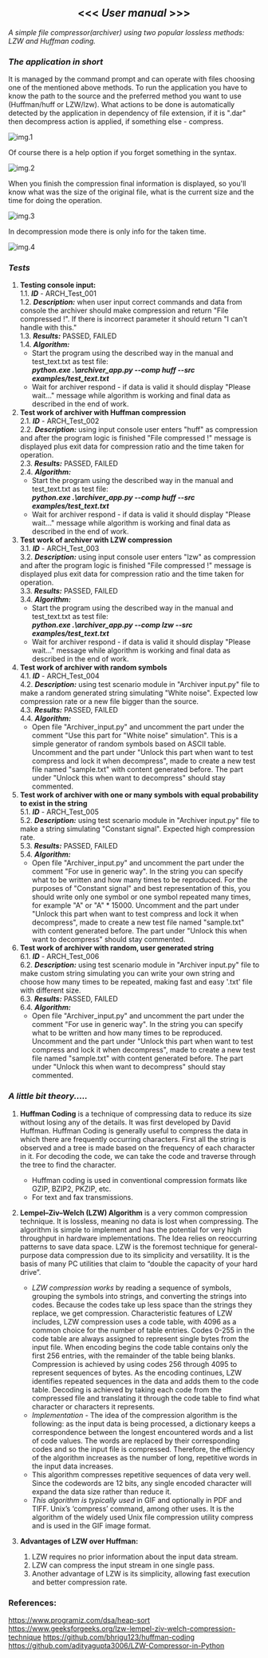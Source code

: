 ## <center> <<< *User manual* >>> </center>


*A simple file compressor(archiver) using two popular lossless methods: LZW and Huffman coding.* 

### *The application in short*

It is managed by the command prompt and can operate with files choosing one of the 
mentioned above methods. 
To run the application you have to know the path to the source and the preferred method you want 
to use (Huffman/huff or LZW/lzw). What actions to be done is automatically detected by the application
in dependency of file extension, if it is ".dar" then decompress action is applied, if something 
else - compress.

![img.1](img_1.jpg)

Of course there is a help option if you forget something in the syntax.

![img.2](img_2.jpg)

When you finish the compression final information is displayed, so you'll know what was the size 
of the original file, what is the current size and the time for doing the operation. 

![img.3](img_3.jpg)

In decompression mode there is only info for the taken time.

![img.4](img_4.jpg)

### *Tests*

1. **Testing console input:**\
   1.1. ***ID*** -  ARCH_Test_001\
   1.2. ***Description:*** when user input correct commands and data from console the archiver should make 
   compression and return "File compressed !". If there is incorrect parameter it should return
   "I can't handle with this."\
   1.3. ***Results:*** PASSED, FAILED\
   1.4. ***Algorithm:***
      - Start the program using the described way in the manual and test_text.txt as test file: \
   ***python.exe .\archiver_app.py --comp huff --src examples/test_text.txt***
      - Wait for archiver respond - if data is valid it should display "Please wait..." message while
      algorithm is working and final data as described in the end of work.
2. **Test work of archiver with Huffman compression**\
   2.1. ***ID*** -  ARCH_Test_002\
   2.2. ***Description:*** using input console user enters "huff" as compression and after the 
   program logic is finished "File compressed !" message is displayed plus exit data for compression 
   ratio and the time taken for operation.\
   2.3. ***Results:*** PASSED, FAILED\
   2.4. ***Algorithm:***
      - Start the program using the described way in the manual and test_text.txt as test file: \
   ***python.exe .\archiver_app.py --comp huff --src examples/test_text.txt***
      - Wait for archiver respond - if data is valid it should display "Please wait..." message while
      algorithm is working and final data as described in the end of work.
3. **Test work of archiver with LZW compression**\
   3.1. ***ID*** -  ARCH_Test_003\
   3.2. ***Description:*** using input console user enters "lzw" as compression and after the 
   program logic is finished "File compressed !" message is displayed plus exit data for compression 
   ratio and the time taken for operation.\
   3.3. ***Results:*** PASSED, FAILED\
   3.4. ***Algorithm:***
      - Start the program using the described way in the manual and test_text.txt as test file: \
   ***python.exe .\archiver_app.py --comp lzw --src examples/test_text.txt***
      - Wait for archiver respond - if data is valid it should display "Please wait..." message while
      algorithm is working and final data as described in the end of work.
4. **Test work of archiver with random symbols**\
   4.1. ***ID*** -  ARCH_Test_004\
   4.2. ***Description:*** using test scenario module in "Archiver input.py" file to make a random
       generated string simulating "White noise". Expected low compression rate or a new file bigger 
       than the source.\
   4.3. ***Results:*** PASSED, FAILED\
   4.4. ***Algorithm:***
      - Open file "Archiver_input.py" and uncomment the part under the comment "Use this part for 
   "White noise" simulation". This is a simple generator of random symbols based on ASCII table.
   Uncomment and the part under "Unlock this part when want to test compress and lock it when 
   decompress", made to create a new test file named "sample.txt" with content generated before.
   The part under "Unlock this when want to decompress" should stay commented.
5. **Test work of archiver with one or many symbols with equal probability to exist in the string**\
   5.1. ***ID*** -  ARCH_Test_005\
   5.2. ***Description:*** using test scenario module in "Archiver input.py" file to make a string 
   simulating "Constant signal". Expected high compression rate.\
   5.3. ***Results:*** PASSED, FAILED\
   5.4. ***Algorithm:***
      - Open file "Archiver_input.py" and uncomment the part under the comment "For use in generic 
   way". In the string you can specify what to be written and how many times to be reproduced. 
   For the purposes of "Constant signal" and best representation of this, you should write only one 
   symbol or one symbol repeated many times, for example "A" or "A" * 15000.
   Uncomment and the part under "Unlock this part when want to test compress and lock it when 
   decompress", made to create a new test file named "sample.txt" with content generated before.
   The part under "Unlock this when want to decompress" should stay commented.
6. **Test work of archiver with random, user generated string**\
   6.1. ***ID*** -  ARCH_Test_006\
   6.2. ***Description:*** using test scenario module in "Archiver input.py" file to make custom 
   string simulating you can write your own string and choose how many times to be repeated, making 
   fast and easy '.txt' file with different size. \
   6.3. ***Results:*** PASSED, FAILED\
   6.4. ***Algorithm:***
      - Open file "Archiver_input.py" and uncomment the part under the comment "For use in generic 
   way". In the string you can specify what to be written and how many times to be reproduced.
   Uncomment and the part under "Unlock this part when want to test compress and lock it when 
   decompress", made to create a new test file named "sample.txt" with content generated before.
   The part under "Unlock this when want to decompress" should stay commented.



### *A little bit theory.....*

1. **Huffman Coding** is a technique of compressing data to reduce its size without losing any of the
details. It was first developed by David Huffman. Huffman Coding is generally useful to compress the
data in which there are frequently occurring characters. First all the string is observed and a tree
is made based on the frequency of each character in it. For decoding the code, we can take the code 
and traverse through the tree to find the character. 
   * Huffman coding is used in conventional compression formats like GZIP, BZIP2, PKZIP, etc. 
   * For text and fax transmissions.

2. **Lempel–Ziv–Welch (LZW) Algorithm**  is a very common compression technique. 
It is lossless, meaning no data is lost when compressing. The algorithm is simple to implement and 
has the potential for very high throughput in hardware implementations. The Idea relies on 
reoccurring patterns to save data space. LZW is the foremost technique for general-purpose data 
compression due to its simplicity and versatility. It is the basis of many PC utilities that claim 
to “double the capacity of your hard drive”. 
   * *LZW compression works* by reading a sequence of symbols,
grouping the symbols into strings, and converting the strings into codes. Because the codes take up
less space than the strings they replace, we get compression. Characteristic features of LZW 
includes, LZW compression uses a code table, with 4096 as a common choice for the number of table 
entries. Codes 0-255 in the code table are always assigned to represent single bytes from the input 
file. When encoding begins the code table contains only the first 256 entries, with the remainder of
the table being blanks. Compression is achieved by using codes 256 through 4095 to represent 
sequences of bytes. As the encoding continues, LZW identifies repeated sequences in the data and 
adds them to the code table. Decoding is achieved by taking each code from the compressed file and 
translating it through the code table to find what character or characters it represents.
    * *Implementation* - The idea of the compression algorithm is the following: as the input data is 
being processed, a dictionary keeps a correspondence between the longest encountered words and a 
list of code values. The words are replaced by their corresponding codes and so the input file is 
compressed. Therefore, the efficiency of the algorithm increases as the number of long, repetitive 
words in the input data increases.
    * This algorithm compresses repetitive sequences of data very well. Since the codewords are 
12 bits, any single encoded character will expand the data size rather than reduce it.
    * *This algorithm is typically used* in GIF and optionally in PDF and TIFF. Unix’s ‘compress’ 
command, among other uses.  It is the algorithm of the widely used Unix file compression utility 
compress and is used in the GIF image format.

3. **Advantages of LZW over Huffman:**
    1. LZW requires no prior information about the input data stream.
    2. LZW can compress the input stream in one single pass.
    3. Another advantage of LZW is its simplicity, allowing fast execution and better compression rate.

### References:

https://www.programiz.com/dsa/heap-sort \
https://www.geeksforgeeks.org/lzw-lempel-ziv-welch-compression-technique
https://github.com/bhrigu123/huffman-coding
https://github.com/adityagupta3006/LZW-Compressor-in-Python


